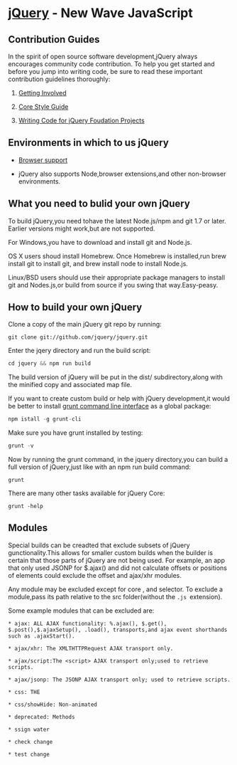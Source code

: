 # [jQuery](https://jquery.com/) - New Wave JavaScript


## Contribution Guides

In the spirit of open source software development,jQuery always encourages community code contribution. To help you get started and before you jump into writing code, be sure to read these important contribution guidelines thoroughly:

1. [Getting Involved](https://contribute.jquery.org/)

2. [Core Style Guide](https://contribute.jquery.org/style-guide/js/)

3. [Writing Code for jQuery Foudation Projects](https://contribute.jquery.org/style-guide/js/)

## Environments in which to us jQuery

  * [Browser support](https://jquery.com/browser-support/)

  * jQuery also supports Node,browser extensions,and other non-browser environments.

## What you need to bulid your own jQuery 

To build jQuery,you need tohave the latest Node.js/npm and git 1.7 or later. Earlier versions might work,but are not supported.

For Windows,you have to download and install git and Node.js.

OS X users shoud install Homebrew. Once Homebrew is installed,run brew install git to install git, and brew install node to install Node.js.

Linux/BSD users should use their appropriate package managers to install git and Nodes.js,or build from source if you swing that way.Easy-peasy.

## How to build your own jQuery

Clone a copy of the main jQuery git repo by running:

    git clone git://github.com/jquery/jquery.git

Enter the jqery directory and run the build script:

```js
cd jquery && npm run build
```

The build version of jQuery will be put in the dist/ subdirectory,along with the minified copy and associated map file.

If you want to create custom build or help with jQuery development,it would be better to install [grunt command line interface](https://github.com/gruntjs/grunt-cli) as a global package:

```js
npm istall -g grunt-cli
```

Make sure you have grunt installed by testing:

```js
grunt -v
```

Now by running the grunt command, in the jquery directory,you can build a full version of jQuery,just like with an npm run build command:

    grunt

There are many other tasks available for jQuery Core:

    grunt -help

## Modules

Special builds can be creadted that exclude subsets of jQuery gunctionality.This allows for smaller custom builds when the builder is certain that those parts of jQuery are not being used. For example, an app that only used JSONP for $.ajax() and did not calculate offsets or positions of elements could exclude the offset and ajax/xhr modules.

Any module may be excluded except for core , and selector. To exclude a module,pass its path relative to the src folder(without the `.js `extension).

Some example modules that can be excluded are:

    * ajax: ALL AJAX functionality: %.ajax(), $.get(), $.post(),$.ajaxSetup(), .load(), transports,and ajax event shorthands such as .ajaxStart().

    * ajax/xhr: The XMLTHTTPRequest AJAX transport only.

    * ajax/script:The <script> AJAX transport only;used to retrieve scripts.

    * ajax/jsonp: The JSONP AJAX transport only; used to retrieve scripts.

    * css: THE

    * css/showHide: Non-animated

    * deprecated: Methods

    * ssign water 

    * check change
    
    * test change